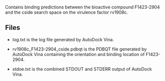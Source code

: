 Contains binding predictions between the bioactive compound F1423-2904 and the cside search space on the virulence factor rv1908c.

## Files

- log.txt is the log file generated by AutoDock Vina.

- rv1908c_F1423-2904_cside.pdbqt is the PDBQT file generated by AutoDock Vina containing the orientation and binding location of F1423-2904.

- stdoe.txt is the combined STDOUT and STDERR output of AutoDock Vina.

